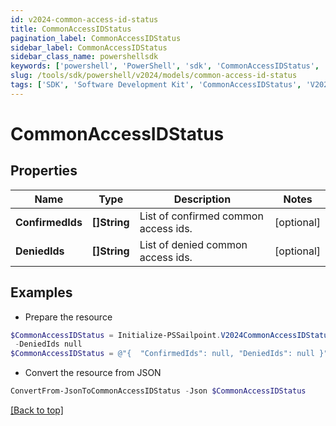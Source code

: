 ```yaml
---
id: v2024-common-access-id-status
title: CommonAccessIDStatus
pagination_label: CommonAccessIDStatus
sidebar_label: CommonAccessIDStatus
sidebar_class_name: powershellsdk
keywords: ['powershell', 'PowerShell', 'sdk', 'CommonAccessIDStatus', 'V2024CommonAccessIDStatus'] 
slug: /tools/sdk/powershell/v2024/models/common-access-id-status
tags: ['SDK', 'Software Development Kit', 'CommonAccessIDStatus', 'V2024CommonAccessIDStatus']
---
```



# CommonAccessIDStatus

## Properties

Name | Type | Description | Notes
------------ | ------------- | ------------- | -------------
**ConfirmedIds** | **[]String** | List of confirmed common access ids. | [optional] 
**DeniedIds** | **[]String** | List of denied common access ids. | [optional] 

## Examples

- Prepare the resource
```powershell
$CommonAccessIDStatus = Initialize-PSSailpoint.V2024CommonAccessIDStatus  -ConfirmedIds null `
 -DeniedIds null
$CommonAccessIDStatus = @"{  "ConfirmedIds": null, "DeniedIds": null }"@
```

- Convert the resource from JSON
```powershell
ConvertFrom-JsonToCommonAccessIDStatus -Json $CommonAccessIDStatus
```


[[Back to top]](#) 

